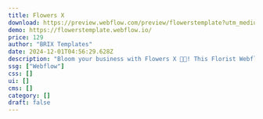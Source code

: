 ```yaml
---
title: Flowers X
download: https://preview.webflow.com/preview/flowerstemplate?utm_medium=preview_link&utm_source=designer&utm_content=flowerstemplate&preview=7013f868f1c49c0a544bf34508d3282e&workflow=preview
demo: https://flowerstemplate.webflow.io/
price: 129
author: "BRIX Templates"
date: 2024-12-01T04:56:29.628Z
description: "Bloom your business with Flowers X 🌸💐! This Florist Webflow Template is perfect for florists, flower shops, and event planners, offering a stunning design and easy customization to showcase your floral arrangements beautifully."
ssg: ["Webflow"]
css: []
ui: []
cms: []
category: []
draft: false
---
```

